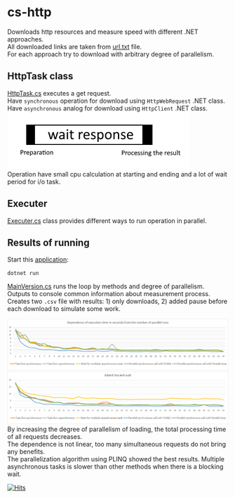 # cs-http
Downloads http resources and measure speed with different .NET approaches.  
All downloaded links are taken from [url.txt](url.txt) file.  
For each approach try to download with arbitrary degree of parallelism.  

## HttpTask class
[HttpTask.cs](HttpTask.cs) executes a get request.  
Have `synchronous` operation for download using `HttpWebRequest` .NET class.  
Have `asynchronous` analog for download using `HttpClient` .NET class.  
![task.png](task.png)  
Operation have small cpu calculation at starting and ending and a lot of wait period for i/o task.

## Executer
[Executer.cs](Executer.cs) class provides different ways to run operation in parallel.  


## Results of running
Start this [application](Program.cs):  
```
dotnet run
```
[MainVersion.cs](MainVersion.cs) runs the loop by methods and degree of parallelism.   
Outputs to console common information about measurement process.  
Creates two `.csv` file with results: 1) only downloads, 2) added pause before each download to simulate some work.  

![res1.png](res1.png)  
![res2.png](res2.png)
By increasing the degree of parallelism of loading, the total processing time of all requests decreases.  
The dependence is not linear, too many simultaneous requests do not bring any benefits.  
The parallelization algorithm using PLINQ showed the best results.
Multiple asynchronous tasks is slower than other methods when there is a blocking wait.

[![Hits](https://hits.seeyoufarm.com/api/count/incr/badge.svg?url=https%3A%2F%2Fgithub.com%2Fmiptleha%2Fcs-http&count_bg=%230C7DBD&title_bg=%23555555&icon=&icon_color=%23E7E7E7&title=hits&edge_flat=false)](https://hits.seeyoufarm.com)
